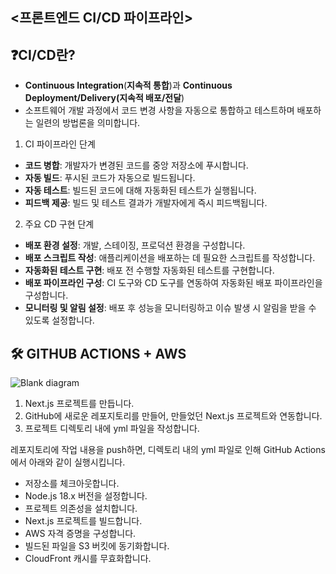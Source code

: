 ## <프론트엔드 CI/CD 파이프라인>

## ❓CI/CD란?
- **Continuous Integration**(**지속적 통합**)과 **Continuous Deployment/Delivery(지속적 배포/전달**)
-  소프트웨어 개발 과정에서 코드 변경 사항을 자동으로 통합하고 테스트하며 배포하는 일련의 방법론을 의미합니다.

1. CI 파이프라인 단계
- **코드 병합**: 개발자가 변경된 코드를 중앙 저장소에 푸시합니다.
- **자동 빌드**: 푸시된 코드가 자동으로 빌드됩니다.
- **자동 테스트**: 빌드된 코드에 대해 자동화된 테스트가 실행됩니다.
- **피드백 제공**: 빌드 및 테스트 결과가 개발자에게 즉시 피드백됩니다.
2. 주요 CD 구현 단계
-  **배포 환경 설정**: 개발, 스테이징, 프로덕션 환경을 구성합니다.
- **배포 스크립트 작성**: 애플리케이션을 배포하는 데 필요한 스크립트를 작성합니다.
-  **자동화된 테스트 구현**: 배포 전 수행할 자동화된 테스트를 구현합니다.
-  **배포 파이프라인 구성**: CI 도구와 CD 도구를 연동하여 자동화된 배포 파이프라인을 구성합니다.
-  **모니터링 및 알림 설정**: 배포 후 성능을 모니터링하고 이슈 발생 시 알림을 받을 수 있도록 설정합니다.

## 🛠 GITHUB ACTIONS + AWS
![Blank diagram](https://github.com/user-attachments/assets/b4dd162c-5cc7-4ba7-ab45-73bc25688196)

1. Next.js 프로젝트를 만듭니다.
2. GitHub에 새로운 레포지토리를 만들어, 만들었던 Next.js 프로젝트와 연동합니다.
3. 프로젝트 디렉토리 내에 yml 파일을 작성합니다.

레포지토리에 작업 내용을 push하면, 디렉토리 내의 yml 파일로 인해 GitHub Actions에서 아래와 같이 실행시킵니다.
- 저장소를 체크아웃합니다.
- Node.js 18.x 버전을 설정합니다.
- 프로젝트 의존성을 설치합니다.
- Next.js 프로젝트를 빌드합니다.
- AWS 자격 증명을 구성합니다.
- 빌드된 파일을 S3 버킷에 동기화합니다.
- CloudFront 캐시를 무효화합니다.


